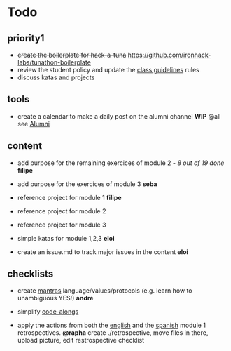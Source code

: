 # Todo

## priority1

- ~~create the boilerplate for hack-a-tuna~~ https://github.com/ironhack-labs/tunathon-boilerplate
- review the student policy and update the [class guidelines](./bcn-webdev-guidelines.md) rules
- discuss katas and projects


## tools

- create a calendar to make a daily post on the alumni channel
**WIP** @all see [Alumni](./alumni.md)


## content

- add purpose for the remaining exercices of module 2 - *8 out of 19 done*
**filipe**

- add purpose for the exercices of module 3
**seba**

- reference project for module 1
**filipe**

- reference project for module 2

- reference project for module 3

- simple katas for module 1,2,3 
**eloi**

- create an issue.md to track major issues in the content
**eloi**

## checklists

- create [mantras](./mantras.md)
language/values/protocols (e.g. learn how to unambiguous YES!)
**andre**

- simplify [code-alongs](./code-alongs.md)

- apply the actions from both the [english](./en-0618-module1-retrospective.md) and the [spanish](./es0618-module1-retrospective.md) module 1 retrospectives. 
**@rapha** create ./retrospective, move files in there, upload picture, edit restrospective checklist
